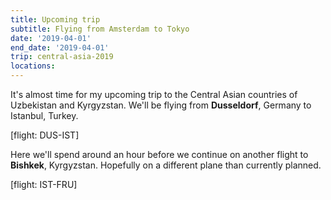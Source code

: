 ```yaml
---
title: Upcoming trip
subtitle: Flying from Amsterdam to Tokyo
date: '2019-04-01'
end_date: '2019-04-01'
trip: central-asia-2019
locations:
---
```


It's almost time for my upcoming trip to the Central Asian countries of Uzbekistan and Kyrgyzstan. We'll be flying from **Dusseldorf**, Germany to Istanbul, Turkey.

[flight: DUS-IST]


Here we'll spend around an hour before we continue on another flight to **Bishkek**, Kyrgyzstan. Hopefully on a different plane than currently planned.


[flight: IST-FRU]
